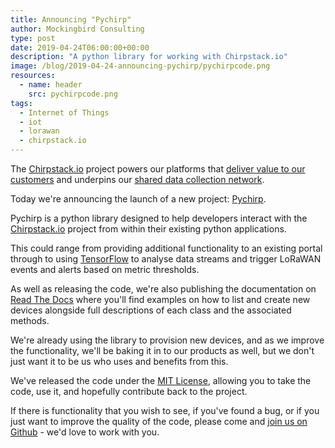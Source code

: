 ```yaml
---
title: Announcing "Pychirp"
author: Mockingbird Consulting
type: post
date: 2019-04-24T06:00:00+00:00
description: "A python library for working with Chirpstack.io"
image: /blog/2019-04-24-announcing-pychirp/pychirpcode.png
resources:
  - name: header
    src: pychirpcode.png
tags:
  - Internet of Things
  - iot
  - lorawan
  - chirpstack.io
---
```

The [Chirpstack.io](https://chirpstack.io) project powers our platforms that [deliver value to our customers](/portfolio) and underpins our [shared data collection network](https://shared.ourdata.network/).

Today we're announcing the launch of a new project: [Pychirp](https://github.com/mockingbirdconsulting/pychirp).

Pychirp is a python library designed to help developers interact with the [Chirpstack.io](https://chirpstack.io) project from within their existing python applications.

This could range from providing additional functionality to an existing portal through to using [TensorFlow](https://www.tensorflow.org/) to analyse data streams and trigger LoRaWAN events and alerts based on metric thresholds.

As well as releasing the code, we're also publishing the documentation on [Read The Docs](https://pychirp.readthedocs.io/) where you'll find examples on how to list and create new devices alongside full descriptions of each class and the associated methods.

We're already using the library to provision new devices, and as we improve the functionality, we'll be baking it in to our products as well, but we don't just want it to be us who uses and benefits from this.

We've released the code under the [MIT License](https://tldrlegal.com/license/mit-license), allowing you to take the code, use it, and hopefully contribute back to the project.

If there is functionality that you wish to see, if you've found a bug, or if you just want to improve the quality of the code, please come and [join us on Github](https://github.com/mockingbirdconsulting/pychirp/) - we'd love to work with you.
